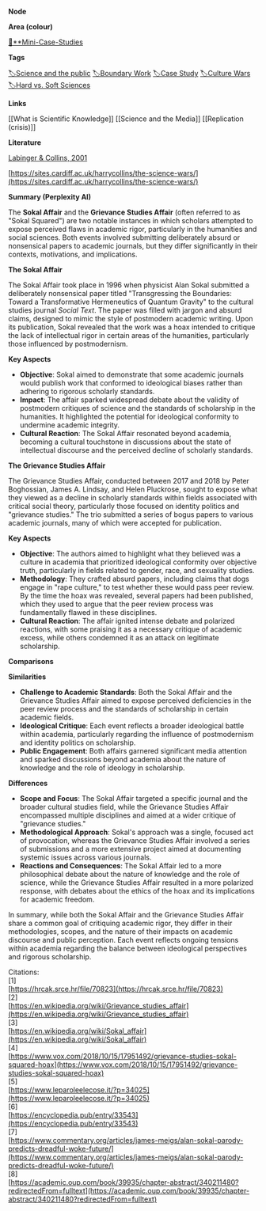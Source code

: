 **Node**

**Area (colour)**

[📓**Mini-Case-Studies](https://lean-sphynx-49b.notion.site/Mini-Case-Studies-a525a9ad87de4bca9a100f115821640b?pvs=21)

**Tags**

[🏷️Science and the public](https://lean-sphynx-49b.notion.site/Science-and-the-public-0e97862561e84379a6fa9cf93b90ab2b?pvs=21) [🏷️Boundary Work](https://lean-sphynx-49b.notion.site/Boundary-Work-e1ff521fa37746e4a5bf2ef70d5fa303?pvs=21) [🏷️Case Study](https://lean-sphynx-49b.notion.site/Case-Study-3ee216a6b1c643eb8188184ee7facbbb?pvs=21) [🏷️Culture Wars](https://lean-sphynx-49b.notion.site/Culture-Wars-1bf517d6bcea44c8ae70185aa3cf4425?pvs=21) [🏷️Hard vs. Soft Sciences](https://lean-sphynx-49b.notion.site/Hard-vs-Soft-Sciences-226ee06b38c249bdbc347499052dddec?pvs=21)

**Links**

[[What is Scientific Knowledge]] [[Science and the Media]] [[Replication (crisis)]]

**Literature**

[Labinger & Collins, 2001](https://lean-sphynx-49b.notion.site/Labinger-Collins-2001-549d8abffdc147ccbd4e35901cedda6e?pvs=21)

[https://sites.cardiff.ac.uk/harrycollins/the-science-wars/](https://sites.cardiff.ac.uk/harrycollins/the-science-wars/)

**Summary (Perplexity AI)**

The **Sokal Affair** and the **Grievance Studies Affair** (often referred to as "Sokal Squared") are two notable instances in which scholars attempted to expose perceived flaws in academic rigor, particularly in the humanities and social sciences. Both events involved submitting deliberately absurd or nonsensical papers to academic journals, but they differ significantly in their contexts, motivations, and implications.

**The Sokal Affair**

The Sokal Affair took place in 1996 when physicist Alan Sokal submitted a deliberately nonsensical paper titled "Transgressing the Boundaries: Toward a Transformative Hermeneutics of Quantum Gravity" to the cultural studies journal _Social Text_. The paper was filled with jargon and absurd claims, designed to mimic the style of postmodern academic writing. Upon its publication, Sokal revealed that the work was a hoax intended to critique the lack of intellectual rigor in certain areas of the humanities, particularly those influenced by postmodernism.

**Key Aspects**

- **Objective**: Sokal aimed to demonstrate that some academic journals would publish work that conformed to ideological biases rather than adhering to rigorous scholarly standards.
- **Impact**: The affair sparked widespread debate about the validity of postmodern critiques of science and the standards of scholarship in the humanities. It highlighted the potential for ideological conformity to undermine academic integrity.
- **Cultural Reaction**: The Sokal Affair resonated beyond academia, becoming a cultural touchstone in discussions about the state of intellectual discourse and the perceived decline of scholarly standards.

**The Grievance Studies Affair**

The Grievance Studies Affair, conducted between 2017 and 2018 by Peter Boghossian, James A. Lindsay, and Helen Pluckrose, sought to expose what they viewed as a decline in scholarly standards within fields associated with critical social theory, particularly those focused on identity politics and "grievance studies." The trio submitted a series of bogus papers to various academic journals, many of which were accepted for publication.

**Key Aspects**

- **Objective**: The authors aimed to highlight what they believed was a culture in academia that prioritized ideological conformity over objective truth, particularly in fields related to gender, race, and sexuality studies.
- **Methodology**: They crafted absurd papers, including claims that dogs engage in "rape culture," to test whether these would pass peer review. By the time the hoax was revealed, several papers had been published, which they used to argue that the peer review process was fundamentally flawed in these disciplines.
- **Cultural Reaction**: The affair ignited intense debate and polarized reactions, with some praising it as a necessary critique of academic excess, while others condemned it as an attack on legitimate scholarship.

**Comparisons**

**Similarities**

- **Challenge to Academic Standards**: Both the Sokal Affair and the Grievance Studies Affair aimed to expose perceived deficiencies in the peer review process and the standards of scholarship in certain academic fields.
- **Ideological Critique**: Each event reflects a broader ideological battle within academia, particularly regarding the influence of postmodernism and identity politics on scholarship.
- **Public Engagement**: Both affairs garnered significant media attention and sparked discussions beyond academia about the nature of knowledge and the role of ideology in scholarship.

**Differences**

- **Scope and Focus**: The Sokal Affair targeted a specific journal and the broader cultural studies field, while the Grievance Studies Affair encompassed multiple disciplines and aimed at a wider critique of "grievance studies."
- **Methodological Approach**: Sokal's approach was a single, focused act of provocation, whereas the Grievance Studies Affair involved a series of submissions and a more extensive project aimed at documenting systemic issues across various journals.
- **Reactions and Consequences**: The Sokal Affair led to a more philosophical debate about the nature of knowledge and the role of science, while the Grievance Studies Affair resulted in a more polarized response, with debates about the ethics of the hoax and its implications for academic freedom.

In summary, while both the Sokal Affair and the Grievance Studies Affair share a common goal of critiquing academic rigor, they differ in their methodologies, scopes, and the nature of their impacts on academic discourse and public perception. Each event reflects ongoing tensions within academia regarding the balance between ideological perspectives and rigorous scholarship.

Citations:  
[1]  
[https://hrcak.srce.hr/file/70823](https://hrcak.srce.hr/file/70823)  
[2]  
[https://en.wikipedia.org/wiki/Grievance_studies_affair](https://en.wikipedia.org/wiki/Grievance_studies_affair)  
[3]  
[https://en.wikipedia.org/wiki/Sokal_affair](https://en.wikipedia.org/wiki/Sokal_affair)  
[4]  
[https://www.vox.com/2018/10/15/17951492/grievance-studies-sokal-squared-hoax](https://www.vox.com/2018/10/15/17951492/grievance-studies-sokal-squared-hoax)  
[5]  
[https://www.leparoleelecose.it/?p=34025](https://www.leparoleelecose.it/?p=34025)  
[6]  
[https://encyclopedia.pub/entry/33543](https://encyclopedia.pub/entry/33543)  
[7]  
[https://www.commentary.org/articles/james-meigs/alan-sokal-parody-predicts-dreadful-woke-future/](https://www.commentary.org/articles/james-meigs/alan-sokal-parody-predicts-dreadful-woke-future/)  
[8]  
[https://academic.oup.com/book/39935/chapter-abstract/340211480?redirectedFrom=fulltext](https://academic.oup.com/book/39935/chapter-abstract/340211480?redirectedFrom=fulltext)